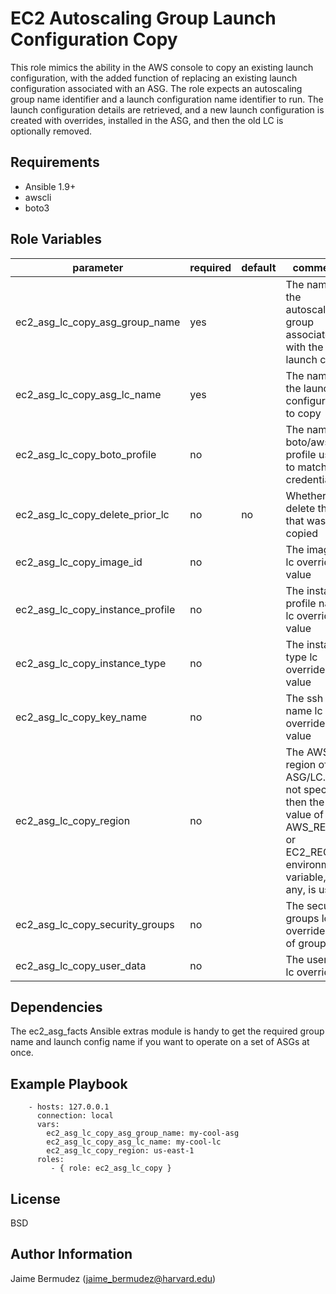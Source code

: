 EC2 Autoscaling Group Launch Configuration Copy
=========

This role mimics the ability in the AWS console to copy an existing launch configuration, with the added function of replacing an existing launch configuration associated with an ASG.  The role expects an autoscaling group name identifier and a launch configuration name identifier to run.  The launch configuration details are retrieved, and a new launch configuration is created with overrides, installed in the ASG, and then the old LC is optionally removed.

Requirements
------------

* Ansible 1.9+
* awscli
* boto3

Role Variables
--------------

| parameter                         | required | default | comments                                                            |   |
|-----------------------------------|----------|---------|---------------------------------------------------------------------|---|
| ec2_asg_lc_copy_asg_group_name    | yes      |         | The name of the autoscaling group associated with the launch config |   |
| ec2_asg_lc_copy_asg_lc_name       | yes      |         | The name of the launch configuration to copy                        |   |
| ec2_asg_lc_copy_boto_profile      | no       |         | The named boto/aws profile used to match credentials                |   |
| ec2_asg_lc_copy_delete_prior_lc   | no       |   no   | Whether to delete the lc that was copied                            |   |
| ec2_asg_lc_copy_image_id          | no       |         | The image id lc override value                                      |   |
| ec2_asg_lc_copy_instance_profile  | no       |         | The instance profile name lc override value                         |   |
| ec2_asg_lc_copy_instance_type     | no       |         | The instance type lc override value                                 |   |
| ec2_asg_lc_copy_key_name          | no       |         | The ssh key name lc override value                                  |   |
| ec2_asg_lc_copy_region            | no       |         | The AWS region of the ASG/LC.  If not specified then the value of the AWS_REGION or EC2_REGION environment variable, if any, is used.                                        |   |
| ec2_asg_lc_copy_security_groups   | no       |         | The security groups lc override (list of group ids)                 |   |
| ec2_asg_lc_copy_user_data         | no       |         | The user data lc override                                           |   |


Dependencies
------------

The ec2_asg_facts Ansible extras module is handy to get the required group name and launch config name if you want to operate on a set
of ASGs at once.

Example Playbook
----------------

```
    - hosts: 127.0.0.1
      connection: local
      vars:
        ec2_asg_lc_copy_asg_group_name: my-cool-asg
        ec2_asg_lc_copy_asg_lc_name: my-cool-lc
        ec2_asg_lc_copy_region: us-east-1
      roles:
         - { role: ec2_asg_lc_copy }
```

License
-------

BSD

Author Information
------------------

Jaime Bermudez (jaime_bermudez@harvard.edu)
